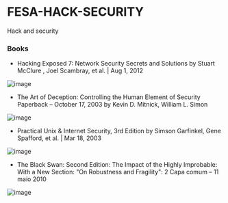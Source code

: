 # FESA-HACK-SECURITY
Hack and security

### Books

- Hacking Exposed 7: Network Security Secrets and Solutions
by Stuart McClure , Joel Scambray, et al. | Aug 1, 2012

![image](https://user-images.githubusercontent.com/916663/151279626-91efe737-fd01-4be4-a3bf-79cfebfba8a4.png)


- The Art of Deception: Controlling the Human Element of Security Paperback – October 17, 2003
by Kevin D. Mitnick, William L. Simon

![image](https://user-images.githubusercontent.com/916663/151279831-6c99d00d-a6fe-4bf8-8f97-458def957f81.png)

- Practical Unix & Internet Security, 3rd Edition
by Simson Garfinkel, Gene Spafford, et al. | Mar 18, 2003

![image](https://user-images.githubusercontent.com/916663/151280662-6af1ceab-57ed-4715-82df-7e4ff173db80.png)

- The Black Swan: Second Edition: The Impact of the Highly Improbable: With a New Section: "On Robustness and Fragility": 2 Capa comum – 11 maio 2010

![image](https://user-images.githubusercontent.com/916663/151280997-247159b7-1c76-4b3a-9094-f65b3b55539f.png)
